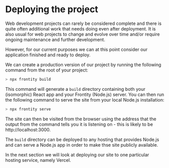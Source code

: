 # Deploying the project

Web development projects can rarely be considered complete and there is quite often additional work that needs doing even after deployment. It is also usual for web projects to change and evolve over time and/or require ongoing maintenance and further development.

However, for our current purposes we can at this point consider our application finished and ready to deploy.

We can create a production version of our project by running the following command from the root of your project:

```bash
> npx frontity build
```

This command will generate a `build` directory containing both your (isomorphic) React app and your Frontity (Node.js) server. You can then run the following command to serve the site from your local Node.js installation:

```bash
> npx frontity serve
```

The site can then be visited from the browser using the address that the output from the command tells you it is listening on - this is likely to be http://localhost:3000.

The `build` directory can be deployed to any hosting that provides Node.js and can serve a Node.js app in order to make thse site publicly available.

In the next section we will look at deploying our site to one particular hosting service, namely Vercel.
